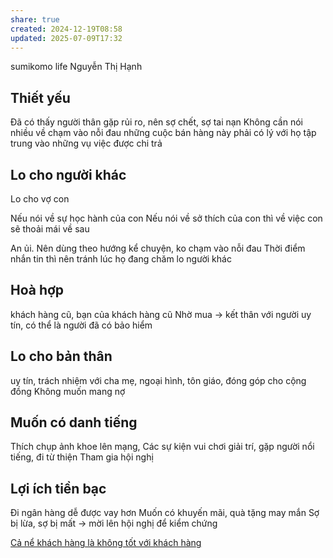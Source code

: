 ```yaml
---
share: true
created: 2024-12-19T08:58
updated: 2025-07-09T17:32
---
```


sumikomo life 
Nguyễn Thị Hạnh

## Thiết yếu
Đã có thấy người thân gặp rủi ro, nên sợ chết, sợ tai nạn
Không cần nói nhiều về 
chạm vào nỗi đau
những cuộc bán hàng này phải có lý với họ
tập trung vào những vụ việc được chi trả

## Lo cho người khác
Lo cho vợ con

Nếu nói về sự học hành của con
Nếu nói về sở thích của con thì về việc con sẽ thoải mái về sau

An ủi. Nên dùng theo hướng kể chuyện, ko chạm vào nỗi đau
Thời điểm nhắn tin thì nên tránh lúc họ đang chăm lo người khác

## Hoà hợp
khách hàng cũ, bạn của khách hàng cũ
Nhờ mua → kết thân với người uy tín, có thể là người đã có bảo hiểm

## Lo cho bản thân
uy tín, trách nhiệm với cha mẹ, ngoại hình, tôn giáo, đóng góp cho cộng đồng
Không muốn mang nợ

## Muốn có danh tiếng
Thích chụp ảnh khoe lên mạng, 
Các sự kiện vui chơi giải trí, gặp người nổi tiếng, đi từ thiện
Tham gia hội nghị

## Lợi ích tiền bạc
Đi ngân hàng dễ được vay hơn
Muốn có khuyến mãi, quà tặng may mắn
Sợ bị lừa, sợ bị mất → mời lên hội nghị để kiểm chứng

[Cả nể khách hàng là không tốt với khách hàng](../../../../../../%F0%9F%93%9CT%C3%A0i%20nguy%C3%AAn/Ni%E1%BB%81m%20tin,%20di%E1%BB%85n%20ng%C3%B4n/Thuy%E1%BA%BFt%20ph%E1%BB%A5c/C%E1%BA%A3%20n%E1%BB%83%20kh%C3%A1ch%20h%C3%A0ng%20l%C3%A0%20kh%C3%B4ng%20t%E1%BB%91t%20v%E1%BB%9Bi%20kh%C3%A1ch%20h%C3%A0ng.md)
